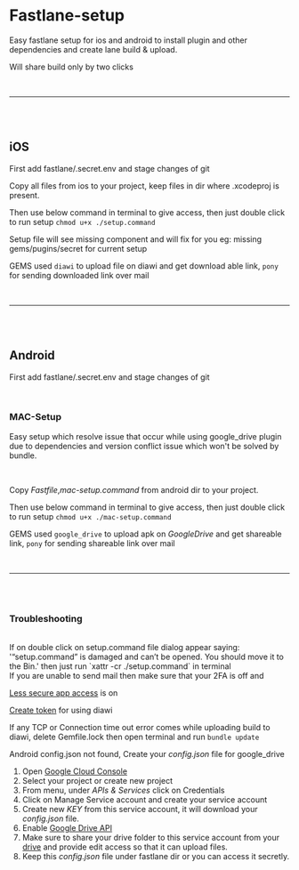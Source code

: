 # **Fastlane-setup**
Easy fastlane setup for ios and android to install plugin and other dependencies and create lane build &amp; upload.

Will share build only by two clicks

<br>

---
<br>
<br>

## **iOS**

First add fastlane/.secret.env and stage changes of git

Copy all files from ios to your project, keep files in dir where .xcodeproj is present.

Then use below command in terminal to give access, then just double click to run setup `chmod u+x ./setup.command`

Setup file will see missing component and will fix for you eg: missing gems/pugins/secret for current setup


GEMS used `diawi` to upload file on diawi and get download able link, `pony` for sending downloaded link over mail

<br>

---
<br>
<br>

## **Android**
First add fastlane/.secret.env and stage changes of git

<br>

### **MAC-Setup**
Easy setup which resolve issue that occur while using google_drive plugin due to dependencies and version conflict issue which won't be solved by bundle.

<br>

Copy _Fastfile_,_mac-setup.command_ from android dir to your project.

Then use below command in terminal to give access, then just double click to run setup `chmod u+x ./mac-setup.command`

GEMS used `google_drive` to upload apk on *GoogleDrive* and get shareable link, `pony` for sending shareable link over mail

<br>

---
<br>
<br>

### **Troubleshooting**
<br>
If on double click on setup.command file dialog appear saying: '“setup.command” is damaged and can’t be opened. You should move it to the Bin.'
then just run `xattr -cr ./setup.command` in terminal

<br>
If you are unable to send mail then make sure that your 2FA is off and 

[Less secure app access](https://myaccount.google.com/u/0/lesssecureapps) is on 

[Create token](https://dashboard.diawi.com/profile/api)  for using diawi

If any TCP or Connection time out error comes while uploading build to diawi, delete Gemfile.lock then open terminal and run `bundle update`

Android config.json not found, Create your _config.json_ file for google_drive 
1. Open [Google Cloud Console](https://console.cloud.google.com/home/dashboard)
2. Select your project or create new project
3. From menu, under _APIs & Services_ click on Credentials
4. Click on Manage Service account and create your service account
5. Create new *KEY*  from this service account, it will download your _config.json_ file. 
6. Enable [Google Drive API](https://console.cloud.google.com/marketplace/product/google/drive.googleapis.com)
7. Make sure to share your drive folder to this service account from your [drive](https://drive.google.com/drive/my-drive) and provide edit access so that it can upload files.
8. Keep this _config.json_ file under fastlane dir or you can access it secretly.

